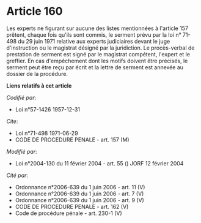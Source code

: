 # Article 160

Les experts ne figurant sur aucune des listes mentionnées à l'article 157 prêtent, chaque fois qu'ils sont commis, le serment
prévu par la loi n° 71-498 du 29 juin 1971 relative aux experts judiciaires devant le juge d'instruction ou le magistrat
désigné par la juridiction. Le procès-verbal de prestation de serment est signé par le magistrat compétent, l'expert et le
greffier. En cas d'empêchement dont les motifs doivent être précisés, le serment peut être reçu par écrit et la lettre de
serment est annexée au dossier de la procédure.

**Liens relatifs à cet article**

_Codifié par_:

  - Loi n°57-1426 1957-12-31

_Cite_:

  - Loi n°71-498 1971-06-29
  - CODE DE PROCEDURE PENALE - art. 157 (M)

_Modifié par_:

  - Loi n°2004-130 du 11 février 2004 - art. 55 () JORF 12 février 2004

_Cité par_:

  - Ordonnance n°2006-639 du 1 juin 2006 - art. 11 (V)
  - Ordonnance n°2006-639 du 1 juin 2006 - art. 7 (V)
  - Ordonnance n°2006-639 du 1 juin 2006 - art. 9 (V)
  - CODE DE PROCEDURE PENALE - art. 162 (V)
  - Code de procédure pénale - art. 230-1 (V)
